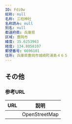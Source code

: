 ```yaml
---
ID: Fdi0w
総称: null
名称: 三柱神社
名称読み: null
別名: null
都道府県: 兵庫県
区域: 豊岡市
緯度: 35.6253963
経度: 134.8058107
郵便番号: 6696101
住所: 兵庫県豊岡市城崎町湯島４６５
---
```


## その他

### 参考URL

| URL | 説明          |
| --- | ------------- |
|     | OpenStreetMap |
